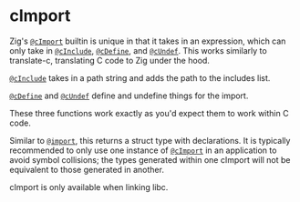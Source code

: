 # cImport

Zig's [`@cImport`](https://ziglang.org/documentation/master/#cImport) builtin is
unique in that it takes in an expression, which can only take in
[`@cInclude`](https://ziglang.org/documentation/master/#cInclude),
[`@cDefine`](https://ziglang.org/documentation/master/#cDefine), and
[`@cUndef`](https://ziglang.org/documentation/master/#cUndef). This works
similarly to translate-c, translating C code to Zig under the hood.

[`@cInclude`](https://ziglang.org/documentation/master/#cInclude) takes in a
path string and adds the path to the includes list.

[`@cDefine`](https://ziglang.org/documentation/master/#cDefine) and
[`@cUndef`](https://ziglang.org/documentation/master/#cUndef) define and
undefine things for the import.

These three functions work exactly as you'd expect them to work within C code.

Similar to [`@import`](https://ziglang.org/documentation/master/#import), this
returns a struct type with declarations. It is typically recommended to only use
one instance of [`@cImport`](https://ziglang.org/documentation/master/#cImport)
in an application to avoid symbol collisions; the types generated within one
cImport will not be equivalent to those generated in another.

cImport is only available when linking libc.
